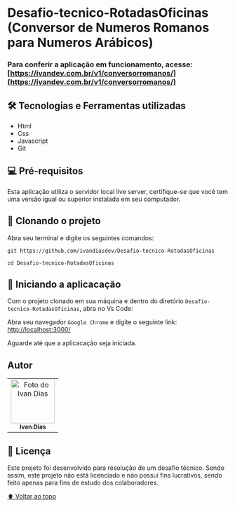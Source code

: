 # Desafio-tecnico-RotadasOficinas<br> (Conversor de Numeros Romanos para Numeros Arábicos)

### Para conferir a aplicação em funcionamento, acesse: [https://ivandev.com.br/v1/conversorromanos/](https://ivandev.com.br/v1/conversorromanos/)

## 🛠️ Tecnologias e Ferramentas utilizadas

* Html
* Css
* Javascript
* Git

## 💻 Pré-requisitos

Esta aplicação utiliza o servidor local live server, certifique-se que você tem uma versão igual ou superior instalada em seu computador.

## 🚀 Clonando o projeto

Abra seu terminal e digite os seguintes comandos:
```
git https://github.com/ivandiasdev/Desafio-tecnico-RotadasOficinas

cd Desafio-tecnico-RotadasOficinas
```
## 🚀 Iniciando a aplicacação
Com o projeto clonado em sua máquina e dentro do diretório `Desafio-tecnico-RotadasOficinas`, abra no Vs Code:

Abra seu navegador `Google Chrome` e digite o seguinte link:
[http://localhost:3000/](http://localhost:3000/)

Aguarde até que a aplicacação seja iniciada.

## Autor

<table>
  <tr>
    <td align="center">
      <a href="https://www.linkedin.com/in/ivandevv/" target="_blank" rel="noopener noreferrer">
       <img src="https://media.licdn.com/dms/image/D4D03AQFFB74PYukBig/profile-displayphoto-shrink_200_200/0/1667316754223?e=1691625600&v=beta&t=S_OxlczME6lxlqDYN_pYhLbhr9DgYYFxej4V1mktsww" width="100px;" alt="Foto do Ivan Dias"/><br>
        <sub>
          <b>Ivan Dias</b>
        </sub>
      </a>
    </td>
  </tr>
</table>

## 📝 Licença

Este projeto foi desenvolvido para resolução de um desafio técnico. Sendo assim, este projeto não está licenciado e não possui fins lucrativos, sendo feito apenas para fins de estudo dos colaboradores.

[⬆ Voltar ao topo](#Habitue)<br>
